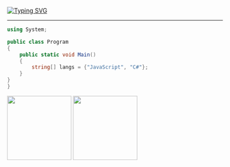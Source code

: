 <a href="https://git.io/typing-svg"><img src="https://readme-typing-svg.demolab.com?font=Fira+Code&pause=1000&color=F7881D&random=false&width=435&lines=Drink+your+Milk" alt="Typing SVG" /></a><hr>

```csharp
using System;

public class Program
{
    public static void Main()
    {
        string[] langs = {"JavaScript", "C#"};
    }
}
}
```
<a href="https://github.com/gabrielmoreira-7">
    <img align="center" height="150em" src="https://github-readme-stats.vercel.app/api?username=gabrielmoreira-7&show_icons=true&include_all_commits=true&count_private=true&theme=apprentice&hide_border=true&bg_color=0D1117"></a>

<a href="https://github.com/gabrielmoreira-7">
    <img align="center" height="150em" src="https://github-readme-stats.vercel.app/api/top-langs/?username=gabrielmoreira-7&layout=compact&theme=apprentice&hide_border=true&bg_color=0D1117">
  </a>





